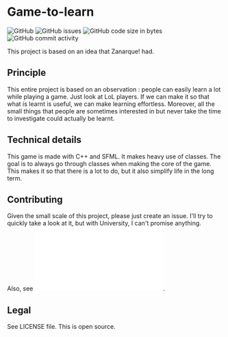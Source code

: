# Game-to-learn

![GitHub](https://img.shields.io/github/license/Naepho/Game-to-learn)
![GitHub issues](https://img.shields.io/github/issues/Naepho/Game-to-learn)
![GitHub code size in bytes](https://img.shields.io/github/languages/code-size/Naepho/Game-to-learn)
![GitHub commit activity](https://img.shields.io/github/commit-activity/m/Naepho/Game-to-learn)

This project is based on an idea that Zanarque! had.

## Principle

This entire project is based on an observation : people can easily learn a lot while playing a game. Just look at LoL players. If we can make it so that what is learnt is useful, we can make learning effortless. Moreover, all the small things that people are sometimes interested in but never take the time to investigate could actually be learnt.

## Technical details

This game is made with C++ and SFML. It makes heavy use of classes. The goal is to always go through classes when making the core of the game. This makes it so that there is a lot to do, but it also simplify life in the long term.

## Contributing

Given the small scale of this project, please just create an issue. I'll try to quickly take a look at it, but with University, I can't promise anything.  
Also, see ![Contributing.md](CONTRIBUTING.md).

## Legal

See LICENSE file. This is open source.
